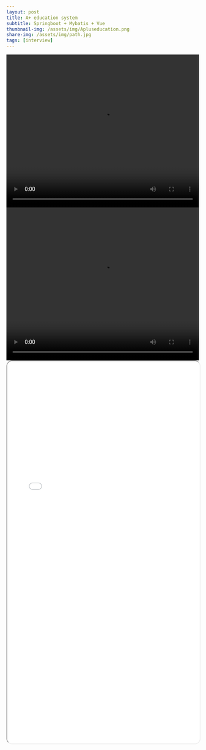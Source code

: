 ```yaml
---
layout: post
title: A+ education system
subtitle: Springboot + Mybatis + Vue
thumbnail-img: /assets/img/Apluseducation.png
share-img: /assets/img/path.jpg
tags: [interview]
---
```


<center>
<video width="100%" height="400" controls>
  <source src="/assets/vid/Aplusonlineedu-demo-part1.mp4" type="video/mp4">
  Your browser does not support the video tag.
</video>
</center>
<center>
<video width="100%" height="400" controls>
  <source src="/assets/vid/Aplusonlineedu-demo-part2.mp4" type="video/mp4">
  Your browser does not support the video tag.
</video>
</center>




<iframe 
  src="/assets/pdf/Aplusonlineedu.pdf" 
  width="100%" 
  height="1000px" 
  style="border-radius: 15px;">
</iframe>
